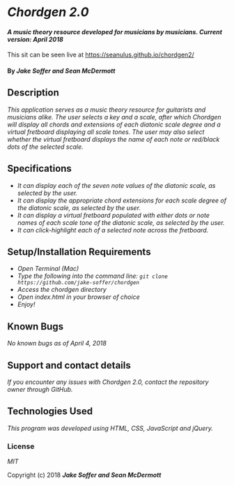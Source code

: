# _Chordgen 2.0_

#### _A music theory resource developed for musicians by musicians. Current version: April 2018_

This sit can be seen live at https://seanulus.github.io/chordgen2/

#### By _**Jake Soffer and Sean McDermott**_

## Description

_This application serves as a music theory resource for guitarists and musicians alike. The user selects a key and a scale, after which Chordgen will display all chords and extensions of each diatonic scale degree and a virtual fretboard displaying all scale tones. The user may also select whether the virtual fretboard displays the name of each note or red/black dots of the selected scale._

## Specifications

* _It can display each of the seven note values of the diatonic scale, as selected by the user._
* _It can display the appropriate chord extensions for each scale degree of the diatonic scale, as selected by the user._
* _It can display a virtual fretboard populated with either dots or note names of each scale tone of the diatonic scale, as selected by the user._
* _It can click-highlight each of a selected note across the fretboard._

## Setup/Installation Requirements

* _Open Terminal (Mac)_
* _Type the following into the command line: `git clone https://github.com/jake-soffer/chordgen`_
* _Access the chordgen directory_
* _Open index.html in your browser of choice_
* _Enjoy!_

## Known Bugs

_No known bugs as of April 4, 2018_

## Support and contact details

_If you encounter any issues with Chordgen 2.0, contact the repository owner through GitHub._

## Technologies Used

_This program was developed using HTML, CSS, JavaScript and jQuery._

### License

*MIT*

Copyright (c) 2018 **_Jake Soffer and Sean McDermott_**
